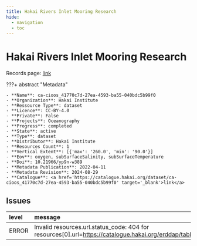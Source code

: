 ```yaml
---
title: Hakai Rivers Inlet Mooring Research
hide:
  - navigation
  - toc
---
```


# Hakai Rivers Inlet Mooring Research

Records page: <a href='https://catalogue.hakai.org/dataset/ca-cioos_41770c7d-27ea-4593-ba55-040bdc5b99f0' target='_blank'>link</a>

???+ abstract "Metadata"

    - **Name**: ca-cioos_41770c7d-27ea-4593-ba55-040bdc5b99f0 
    - **Organization**: Hakai Institute 
    - **Ressource Type**: dataset 
    - **Licence**: CC-BY-4.0 
    - **Private**: False 
    - **Projects**: Oceanography 
    - **Progress**: completed 
    - **State**: active 
    - **Type**: dataset 
    - **Distributor**: Hakai Institute 
    - **Resources Count**: 1 
    - **Vertical Extent**: [{'max': '260.0', 'min': '90.0'}] 
    - **Eov**: oxygen, subSurfaceSalinity, subSurfaceTemperature 
    - **Doi**: 10.21966/yp9n-w389 
    - **Metadata Publication**: 2022-04-11 
    - **Metadata Revision**: 2024-08-29 
    - **Catalogue**: <a href='https://catalogue.hakai.org/dataset/ca-cioos_41770c7d-27ea-4593-ba55-040bdc5b99f0' target='_blank'>link</a> 

<div id='map'></div>




## Issues
| level   | message                                                                                                                                      |
|:--------|:---------------------------------------------------------------------------------------------------------------------------------------------|
| ERROR   | Invalid resources.url.status_code: 404 for resources[0].url=https://catalogue.hakai.org/erddap/tabledap/HakaiRiversInletMooringResearch.html |


<script>
   document.addEventListener("DOMContentLoaded", function() {
    var map = L.map('map').setView([51.505, -125.09], 5);
    L.tileLayer('https://tile.openstreetmap.org/{z}/{x}/{y}.png', {
        maxZoom: 19,
        attribution: '&copy; <a href="http://www.openstreetmap.org/copyright">OpenStreetMap</a>'
    }).addTo(map);
    var geojsonFeature = {
        "type": "Feature",
        "properties": {
            "name" : "Hakai Rivers Inlet Mooring Research"
        },
        "geometry": {'type': 'Point', 'coordinates': [-127.531247, 51.601505]}
    }
    L.geoJSON(geojsonFeature).addTo(map);
   })
</script>